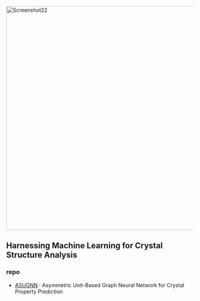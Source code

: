 
<a href="https://bin-cao.github.io/caobin/-wpem" target="_blank">
    <img width="600" alt="Screenshot22" src="https://github.com/AI4Cr/.github/assets/86995074/c02d030d-9af3-4da0-8eb1-ce2c581a6bdb">
</a>

## Harnessing Machine Learning for Crystal Structure Analysis
### repo
+ [ASUGNN](https://github.com/AI4Cr/ASUGNN) : Asymmetric Unit-Based Graph Neural Network for Crystal Property Prediction
